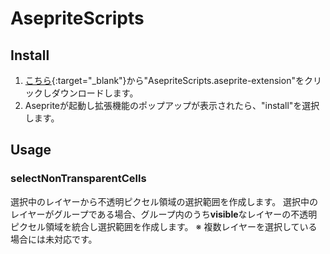 # AsepriteScripts

## Install

1. [こちら](https://github.com/w1nnie/AsepriteScripts/releases/tag/v0.0.1){:target="_blank"}から"AsepriteScripts.aseprite-extension"をクリックしダウンロードします。
2. Asepriteが起動し拡張機能のポップアップが表示されたら、"install"を選択します。

## Usage

### selectNonTransparentCells

選択中のレイヤーから不透明ピクセル領域の選択範囲を作成します。
選択中のレイヤーがグループである場合、グループ内のうち**visible**なレイヤーの不透明ピクセル領域を統合し選択範囲を作成します。
※ 複数レイヤーを選択している場合には未対応です。

